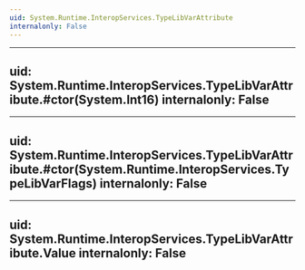 ```yaml
---
uid: System.Runtime.InteropServices.TypeLibVarAttribute
internalonly: False
---
```


---
uid: System.Runtime.InteropServices.TypeLibVarAttribute.#ctor(System.Int16)
internalonly: False
---

---
uid: System.Runtime.InteropServices.TypeLibVarAttribute.#ctor(System.Runtime.InteropServices.TypeLibVarFlags)
internalonly: False
---

---
uid: System.Runtime.InteropServices.TypeLibVarAttribute.Value
internalonly: False
---
